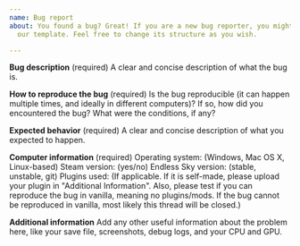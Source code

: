 ```yaml
---
name: Bug report
about: You found a bug? Great! If you are a new bug reporter, you might want to use
  our template. Feel free to change its structure as you wish.

---
```


**Bug description** (required)
A clear and concise description of what the bug is.

**How to reproduce the bug** (required)
Is the bug reproducible (it can happen multiple times, and ideally in different computers)? If so, how did you encountered the bug? What were the conditions, if any?

**Expected behavior** (required)
A clear and concise description of what you expected to happen.

**Computer information** (required)
Operating system: (Windows, Mac OS X, Linux-based)
Steam version: (yes/no)
Endless Sky version: (stable, unstable, git)
Plugins used: (If applicable. If it is self-made, please upload your plugin in "Additional Information". Also, please test if you can reproduce the bug in vanilla, meaning no plugins/mods. If the bug cannot be reproduced in vanilla, most likely this thread will be closed.)

**Additional information**
Add any other useful information about the problem here, like your save file, screenshots, debug logs, and your CPU and GPU.
